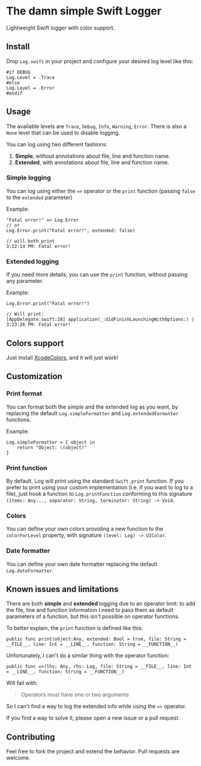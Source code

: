# The damn simple Swift Logger
Lightweight Swift logger with color support.


## Install
Drop `Log.swift` in your project and configure your desired log level like this:

```
#if DEBUG
Log.Level = .Trace
#else
Log.Level = .Error
#endif
```

## Usage
The available levels are `Trace`, `Debug`, `Info`, `Warning`, `Error`. There is also a `None` level that can be used to disable logging.

You can log using two different fashions:

1. **Simple**, without annotations about file, line and function name.
2. **Extended**, with annotations about file, line and function name.

### Simple logging
You can log using either the `=>` operator or the `print` function (passing `false` to the `extended` parameter)

Example:

```
"Fatal error!" => Log.Error
// or
Log.Error.print("Fatal error!", extended: false)

// will both print 
3:12:14 PM: Fatal error!
```





### Extended logging
If you need more details, you can use the `print` function, without passing any parameter.

Example:

```
Log.Error.print("Fatal error!")

// Will print:
[AppDelegate.swift:28] application(_:didFinishLaunchingWithOptions:) | 
3:23:26 PM: Fatal error!
```



## Colors support

Just install [XcodeColors](https://github.com/robbiehanson/XcodeColors), and it will just work!



## Customization

### Print format
You can format both the simple and the extended log as you want, by replacing the default `Log.simpleFormatter` and `Log.extendedFormatter` functions.

Example:

```
Log.simpleFormatter = { object in
	return "Object: \(object)"
}
```

### Print function
By default, Log will print using the standard `Swift.print` function. If you prefer to print using your custom implementation (i.e. if you want to log to a file), just hook a function to `Log.printFunction` conforming to this signature `(items: Any..., separator: String, terminator: String) -> Void`.


### Colors
You can define your own colors providing a new function to the `colorForLevel` property, with signature `(level: Log) -> UIColor`. 


### Date formatter
You can define your own date formatter replacing the default `Log.dateFormatter`.


## Known issues and limitations

There are both **simple** and **extended** logging due to an operator limit: to add the file, line and function information I need to pass them as default parameters of a function, but this isn't possible on operator functions.

To better explain, the `print` function is defined like this:

`public func print(object:Any, extended: Bool = true, file: String = __FILE__, line: Int = __LINE__, function: String = __FUNCTION__)`
 
Unfortunately, I can't do a similar thing with the operator function:

`public func =>(lhs: Any, rhs: Log, file: String = __FILE__, line: Int = __LINE__, function: String = __FUNCTION__)`

Will fail with:
> Operators must have one or two arguments

So I can't find a way to log the extended info while using the `=>` operator.

If you find a way to solve it, please open a new issue or a pull request.


## Contributing

Feel free to fork the project and extend the behavior. Pull requests are welcome.
